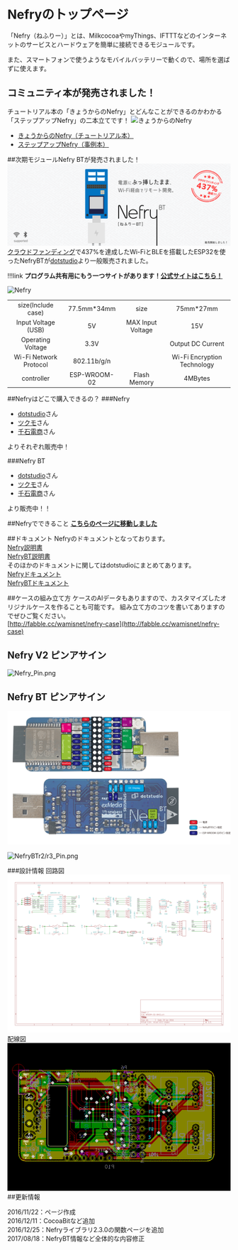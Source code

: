 ﻿
# Nefryのトップページ
「Nefry（ねふりー）」とは、MilkcocoaやmyThings、IFTTTなどのインターネットのサービスとハードウェアを簡単に接続できるモジュールです。


また、スマートフォンで使うようなモバイルバッテリーで動くので、場所を選ばずに使えます。

## コミュニティ本が発売されました！
チュートリアル本の「きょうからのNefry」とどんなことができるのかわかる「ステップアップNefry」の二本立てです！
![きょうからのNefry](img/todayNefry.png)

- [きょうからのNefry（チュートリアル本）](http://shop.comiczin.jp/products/detail.php?product_id=36440)
- [ステップアップNefry（事例本）](https://wamisnet.booth.pm/items/821884)

##次期モジュールNefry BTが発売されました！
![](./img/top-hero_nefry.png)  
[クラウドファンディング](https://kibidango.com/513)で437%を達成したWi-FiとBLEを搭載したESP32を使ったNefryBTが[dotstudio](https://dotstud.io/shop/nefry-bt-single/)より一般販売されました。


!!!link
	**プログラム共有用にもう一つサイトがあります！[公式サイトはこちら！](https://program.nefry.studio/)**

![Nefry](https://qiita-image-store.s3.amazonaws.com/0/97208/95705e6e-e8e8-9f9d-6778-7de63860a01e.jpeg)

|||||
|:---:|:---:|:---:|:---:|
|size(Include case)|77.5mm*34mm|size|75mm*27mm|
|Input Voltage (USB)|5V|MAX Input Voltage|15V|
|Operating Voltage|3.3V||Output DC Current|1.5A|
|Wi-Fi Network Protocol|802.11b/g/n||Wi-Fi Encryption Technology|WEP/TKIP/AES|
|controller|ESP-WROOM-02|Flash Memory|4MBytes|



##Nefryはどこで購入できるの？
###Nefry

- [dotstudio](https://dotstud.io/projects/nefry-connect-internet/)さん
- [ツクモ](http://shop.tsukumo.co.jp/goods/4589490377268/)さん
- [千石電商](http://www.sengoku.co.jp/mod/sgk_cart/detail.php?code=EEHD-55W7)さん  

よりそれぞれ販売中！

###Nefry BT

- [dotstudio](https://dotstud.io/shop/nefry-bt-single/)さん  
- [ツクモ](https://shop.tsukumo.co.jp/goods/4589490377565/109970300000000)さん  
- [千石電商](http://www.sengoku.co.jp/mod/sgk_cart/detail.php?code=EEHD-55W8)さん  

より販売中！！

##Nefryでできること
**[こちらのページに移動しました](./Nefryでできること+作品集/)**

##ドキュメント
Nefryのドキュメントとなっております。  
[Nefry説明書](https://nefrt.studio/Nefry_manual.pdf)  
[NefryBT説明書](https://drive.google.com/file/d/0B_mvDQF8yaQRLVprUHl4WTFLWVE/view)  
そのほかのドキュメントに関してはdotstudioにまとめてあります。  
[Nefryドキュメント](https://dotstud.io/docs/nefry/)  
[NefryBTドキュメント](https://dotstud.io/docs/nefrybt/)  

##ケースの組み立て方
ケースのAIデータもありますので、カスタマイズしたオリジナルケースを作ることも可能です。
組み立て方のコツを書いてありますのでぜひご覧ください。  
[http://fabble.cc/wamisnet/nefry-case](http://fabble.cc/wamisnet/nefry-case)

## Nefry V2 ピンアサイン
![Nefry_Pin.png](https://qiita-image-store.s3.amazonaws.com/0/97208/ba4a18a9-c793-bca0-5d3a-da47eea8ef71.png)

## Nefry BT ピンアサイン
![NefryBT_Pin.png](img/nefrybt_pinmap.png)

![NefryBTr2/r3_Pin.png](img/NefryBTr2_r3_pinmap.png)

###設計情報
回路図  
![回路図](img/nefrykr.png)  
配線図  
![配線図](img/nefrycr.png)  
##更新情報

2016/11/22：ページ作成  
2016/12/11：CocoaBitなど追加   
2016/12/25：Nefryライブラリ2.3.0の関数ページを追加  
2017/08/18：NefryBT情報など全体的な内容修正
